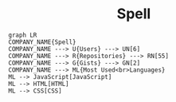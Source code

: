 <h1 align="center">Spell</h1>

```mermaid
graph LR
COMPANY_NAME{Spell}
COMPANY_NAME ---> U{Users} ---> UN[6]
COMPANY_NAME ---> R{Repositories} ---> RN[55]
COMPANY_NAME ---> G{Gists} ---> GN[2]
COMPANY_NAME ---> ML{Most Used<br>Languages}
ML --> JavaScript[JavaScript]
ML --> HTML[HTML]
ML --> CSS[CSS]
```
